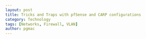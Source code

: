 ```yaml
---
layout: post
title: Tricks and Traps with pfSense and CARP configurations
category: Technology
tags: [Networks, Firewall, VLAN]
author: pgmac
---
```


